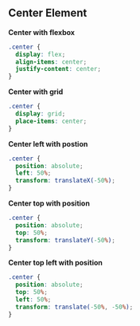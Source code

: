 ## Center Element

**Center with flexbox**

```css
.center {
  display: flex;
  align-items: center;
  justify-content: center;
}
```

**Center with grid**

```css
.center {
  display: grid;
  place-items: center;
}
```

**Center left with postion**

```css
.center {
  position: absolute;
  left: 50%;
  transform: translateX(-50%);
}
```

**Center top with position**

```css
.center {
  position: absolute;
  top: 50%;
  transform: translateY(-50%);
}
```

**Center top left with position**

```css
.center {
  position: absolute;
  top: 50%;
  left: 50%;
  transform: translate(-50%, -50%);
}
```
